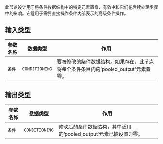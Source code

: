 此节点设计用于将条件数据结构中的特定元素置零，有效中和它们在后续处理步骤中的影响。它适用于需要直接操作条件内部表示的高级条件操作。

## 输入类型
| 参数名称 | 数据类型 | 作用 |
| --- | --- | --- |
| `条件` | `CONDITIONING` | 要被修改的条件数据结构。如果存在，此节点将每个条件条目内的'pooled_output'元素置零。 |

## 输出类型
| 参数名称 | 数据类型 | 作用 |
| --- | --- | --- |
| `条件` | `CONDITIONING` | 修改后的条件数据结构，其中适用的'pooled_output'元素已被设置为零。 |
